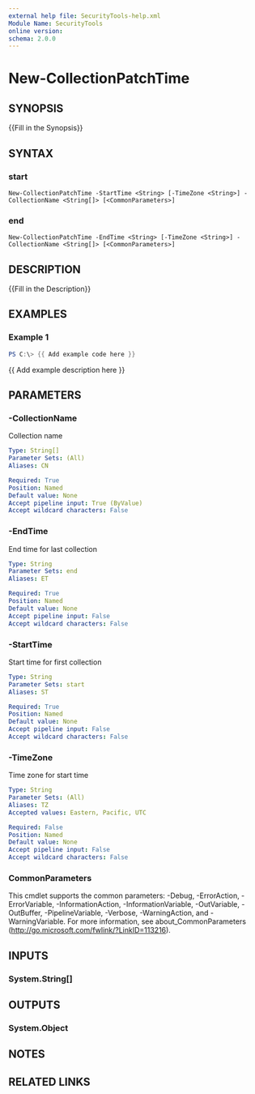 ```yaml
---
external help file: SecurityTools-help.xml
Module Name: SecurityTools
online version:
schema: 2.0.0
---
```


# New-CollectionPatchTime

## SYNOPSIS
{{Fill in the Synopsis}}

## SYNTAX

### start
```
New-CollectionPatchTime -StartTime <String> [-TimeZone <String>] -CollectionName <String[]> [<CommonParameters>]
```

### end
```
New-CollectionPatchTime -EndTime <String> [-TimeZone <String>] -CollectionName <String[]> [<CommonParameters>]
```

## DESCRIPTION
{{Fill in the Description}}

## EXAMPLES

### Example 1
```powershell
PS C:\> {{ Add example code here }}
```

{{ Add example description here }}

## PARAMETERS

### -CollectionName
Collection name

```yaml
Type: String[]
Parameter Sets: (All)
Aliases: CN

Required: True
Position: Named
Default value: None
Accept pipeline input: True (ByValue)
Accept wildcard characters: False
```

### -EndTime
End time for last collection

```yaml
Type: String
Parameter Sets: end
Aliases: ET

Required: True
Position: Named
Default value: None
Accept pipeline input: False
Accept wildcard characters: False
```

### -StartTime
Start time for first collection

```yaml
Type: String
Parameter Sets: start
Aliases: ST

Required: True
Position: Named
Default value: None
Accept pipeline input: False
Accept wildcard characters: False
```

### -TimeZone
Time zone for start time

```yaml
Type: String
Parameter Sets: (All)
Aliases: TZ
Accepted values: Eastern, Pacific, UTC

Required: False
Position: Named
Default value: None
Accept pipeline input: False
Accept wildcard characters: False
```

### CommonParameters
This cmdlet supports the common parameters: -Debug, -ErrorAction, -ErrorVariable, -InformationAction, -InformationVariable, -OutVariable, -OutBuffer, -PipelineVariable, -Verbose, -WarningAction, and -WarningVariable.
For more information, see about_CommonParameters (http://go.microsoft.com/fwlink/?LinkID=113216).

## INPUTS

### System.String[]

## OUTPUTS

### System.Object
## NOTES

## RELATED LINKS

